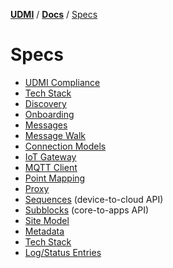 [**UDMI**](../../) / [**Docs**](../) / [Specs](#)

# Specs

- [UDMI Compliance](compliance.md)
- [Tech Stack](tech_stack.md)
- [Discovery](discovery.md)
- [Onboarding](onboarding.md)
- [Messages](../messages/)
- [Message Walk](message_walk.md)
- [Connection Models](connecting.md)
- [IoT Gateway](gateway.md)
- [MQTT Client](mqtt_client.md)
- [Point Mapping](point_mapping.md)
- [Proxy](proxy.md)
- [Sequences](sequences/) (device-to-cloud API)
- [Subblocks](subblocks.md) (core-to-apps API)
- [Site Model](site_model.md)
- [Metadata](metadata.md)
- [Tech Stack](tech_stack.md)
- [Log/Status Entries](entries.md)
